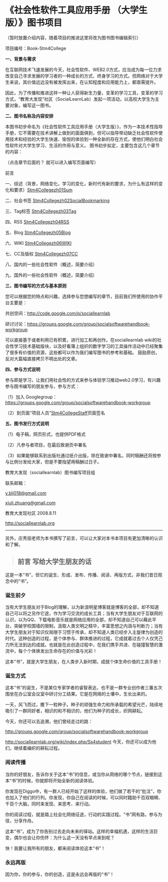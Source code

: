 # 《社会性软件工具应用手册 （大学生版）》图书项目 #

（暂时放置介绍内容，随着项目的推进这里将改为图书图书编辑索引）

项目编号：Book-Stm4College

**一、背景与需求**

在互联网技术飞速发展的今天，社会性软件、WEB2.0方式，应当成为每一位力求改变自己寻求发展的学习者的一种成长的方式、终身学习的方式。但网络对于大学生来说，其价值远远没有被发挥出来，在认知程度和应用能力上，都亟需提升。

因此，为了传播和推进这样一种让人获得新生力量，变革的学习工具，变革的学习方式，“教育大发现”社区（SocialLearnLab）发起一项活动，以高校大学生为主要对象，编写这一图书。

**二、图书名称及内容安排**

本图书初步命名为《社会性软件工具应用手册（大学生版）》，作为一本技术性指导手册，它不需要在技术讲解上做到的面面俱到，但可以指导带动缺乏社会性软件使用技术和经验的大学生快速、愉悦的体验到一种全新的存在方式，使他们明白社会性软件对大学生学习、生活的作用与意义。
图书初步拟定，主要包含这几个章节的内容：

（点击章节后面的？ 就可以进入编写页面编写）

前言

一、综述（背景，网络变化，学习的变化，新时代有新的要求，为什么有这样的变化和要求）[Stm4Collegezh01Sum](Stm4Collegezh01Sum.md)

二、社会书签 [Stm4Collegezh02SocialBookmarking](Stm4Collegezh02SocialBookmarking.md)

三、Tag标签 [Stm4Collegezh03Tag](Stm4Collegezh03Tag.md)

四、RSS [Stm4Collegezh04RSS](Stm4Collegezh04RSS.md)

五、Blog [Stm4Collegezh05Blog](Stm4Collegezh05Blog.md)

六、WIKI [Stm4Collegezh06WIKI](Stm4Collegezh06WIKI.md)

七、CC及版权 [Stm4Collegezh07CC](Stm4Collegezh07CC.md)

八、国内的一些社会性软件（概述，简要介绍）

九、国外的一些社会性软件（概述，简要介绍）

**三、图书编写的方式与基本原则**

您可以根据您的特点和兴趣，选择参与您想编写的章节，目前我们所使用的协作平台主要是：

共创空间：http://code.google.com/p/sociallearnlab


研讨讨论：https://groups.google.com/group/socialsoftwarehandbook-workgroup


可以直接基于或者利用已有积累，进行加工和再创作。在sociallearnlab wiki的社会性学习技术基础版块，以及好看簿上组织的数字学习的工具操作活动中已经聚集了很多有价值的资源，这些都可以作为我们编写图书的参考和基础。 鼓励原创，反对大篇幅直接拷贝不明出处的文章。

**四、参与方式说明**

参与即是学习，让我们用社会性的方式来参与体验学习推动web2.0学习，有兴趣参与图书编写的朋友参与，参与方式：

（1）加入 Googlegroup：https://groups.google.com/group/socialsoftwarehandbook-workgroup

（2）到页面“项目人员”[Stm4CollegeStaff](Stm4CollegeStaff.md)页面签名

**五、图书发行方式说明**

（1）电子稿，网页形式，也提供PDF格式

（2）凡参与者项目，在最后致谢页中署名

（3）如果能够联系到出版社通过纸介出版，除在致谢中署名，同时稿酬还将按参与比例分发给大家，但是不要指望用稿酬过日子。

教育大发现（sociallearnlab）图书编写项目组

联系邮箱：

y.blj018@gmail.com

xiuli.zhuang@gmail.com

教育大发现社区 2008.8.11

http://sociallearnlab.org



---


另外，庄秀丽老师为本书撰写了前言，可以让大家对本书本项目有更加清晰的认识和了解。

> ## 前言 写给大学生朋友的话 ##

这是一本“书”，但它的诞生、形成、发布、传播、阅读、再版方式，非我们昔日观念中的“书”。

### 诞生前夕 ###

当有大学生朋友对于Blog的理解，以为新浪明星博客就是博客的全部，却不知道自己可以将之另作它途，作为学习交流的成长工具；当有大学生朋友对于互联网的认识，以为QQ、下载电影音乐就是网络应用的全部，却不知道自己可以藉此平台，突破学校围墙的限制，汲取人类文明之精华，丰富思想之内涵与判断力；当有大学生朋友对于知识仅局限于习惯于传承，却不知道人类已经步入主旋律为创造的时代。这种创造的过程，是个体参与、群体推进的过程，它成就着过去个人仅凭己力所无法到达的成就。也就是在此创造过程中，在我们携手共进、在碰撞智慧的激流中，每个个体焕发出生命存在的价值与光彩！

这本“书”，就是大学生朋友，在人类步入新时期，成就个体生命价值的工具手册！

### 诞生方式 ###

这本“书”的诞生，不是某位专家学者的睿智表达，也不是一群专业创作者三番五次围坐在办公室会议室中研讨分工结果。它是在网络的土壤中，生长出来的。

一天，风飞而过，撒下一粒种子。种子的顽强生命力和所承载的希望光芒，陆续地吸引了一群同好者，相识的和不相识的，他们为种子的成长，织网耕耘。

今天，你还可以去追溯，他们曾经走过的路：

http://groups.google.com/group/socialsoftwarehandbook-workgroup

http://sociallearnlab.org/wiki/index.php/Ss4student
今天，你还可以成为他们，继续着编织的耕耘过程。

### 阅读传播 ###

当你的好朋友，告诉你关于这本“书”的信息，或当你从网络的哪个节点，链接到这本“书”的时候，你就即将开始全新的阅读体验。

你发现在Diggo中，有一群人已经开始了这样的体验，他们做了若干的“批注”，你也加入了他们的行列。你发现，你自己在阅读的时候，可以同时籍助千百双眼睛、千百个大脑，同时来发现、来思考、来行动。

你的阅读过程，就是踏上社会化网络征途，行动的实践过程。“书”网有路，参与为径，分享作舟。

这本“书”，成为了你告别过去走向未来的驿站。这样的幸福机遇，这样的生活巨变，偶尔也会让你伤怀：为什么这一天没有早点来到呢？

快！我要让我所有的朋友，都来阅读体验这本“书”！

### 永远再版 ###

因为你，你的参与，你的创造，这是永远会再版的“书”！